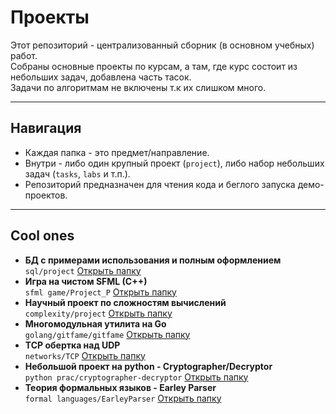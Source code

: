 # Проекты

Этот репозиторий - централизованный сборник (в основном учебных) работ.  
Собраны основные проекты по курсам, а там, где курс состоит из небольших задач, добавлена часть тасок.  
Задачи по алгоритмам не включены т.к их слишком много.

---

## Навигация
- Каждая папка - это предмет/направление.
- Внутри - либо один крупный проект (`project`), либо набор небольших задач (`tasks`, `labs` и т.п.).
- Репозиторий предназначен для чтения кода и беглого запуска демо-проектов.

---

## Cool ones

- **БД с примерами использования и полным оформлением**  
  `sql/project`
  [Открыть папку](./sql/project/)
- **Игра на чистом SFML (C++)**  
  `sfml game/Project_P` 
  [Открыть папку](./sfml%20game/Project_P/)
- **Научный проект по сложностям вычислений**  
  `complexity/project` 
  [Открыть папку](./complexity/project/)
- **Многомодульная утилита на Go**  
  `golang/gitfame/gitfame`
  [Открыть папку](./golang/gitfame/gitfame/)
- **TCP обертка над UDP**  
  `networks/TCP`
  [Открыть папку](./networks/TCP/)
- **Небольшой проект на python - Cryptographer/Decryptor**  
  `python prac/cryptographer-decryptor`
  [Открыть папку](./python%20prac/cryptographer-decryptor/)
- **Теория формальных языков - Earley Parser**  
  `formal languages/EarleyParser`
  [Открыть папку](./formal%20languages/EarleyParser/)
